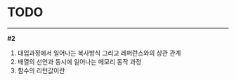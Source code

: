 # TODO   
***
__#2__   
1. 대입과정에서 일어나는 복사방식 그리고 레퍼런스와의 상관 관계
2. 배열의 선언과 동시에 일어나는 메모리 동작 과정
3. 함수의 리턴값이란

